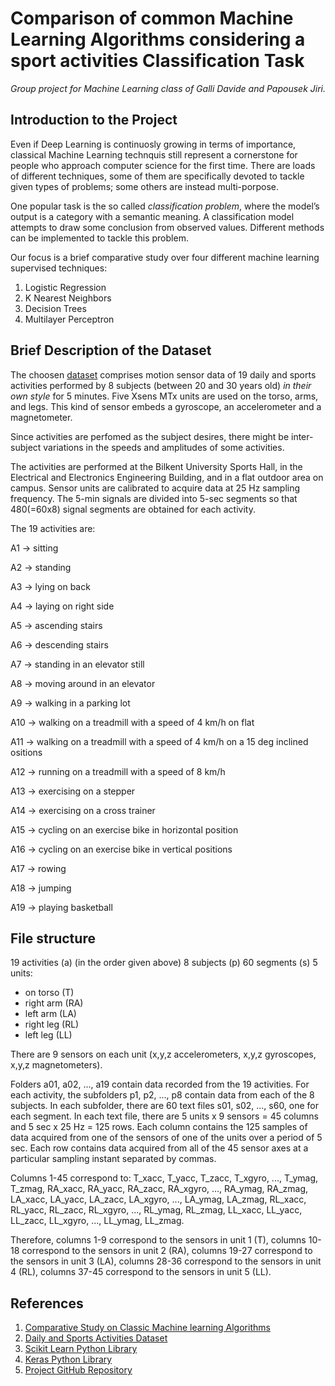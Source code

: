# Comparison of common Machine Learning Algorithms considering a sport activities Classification Task

*Group project for Machine Learning class of Galli Davide and Papousek Jiri.*

## Introduction to the Project ##
Even if Deep Learning is continuosly growing in terms of importance, classical Machine Learning technquis still represent a cornerstone for people who approach computer science for the first time. There are loads of different techniques, some of them are specifically devoted to tackle given types of problems; some others are instead multi-porpose.

One popular task is the so called *classification problem*, where the model’s output is a category with a semantic meaning. A classification model attempts to draw some conclusion from observed values.
Different methods can be implemented to tackle this problem.

Our focus is a brief comparative study over four different machine learning supervised techniques:
1. Logistic Regression
2. K Nearest Neighbors
3. Decision Trees
4. Multilayer Perceptron

## Brief Description of the Dataset ##

The choosen [dataset](https://archive-beta.ics.uci.edu/ml/datasets/daily+and+sports+activities) comprises motion sensor data of 19 daily and sports activities performed by 8 subjects (between 20 and 30 years old) *in their own style* for 5 minutes. Five Xsens MTx units are used on the torso, arms, and legs. This kind of sensor embeds a gyroscope, an accelerometer and a magnetometer.

Since activities are perfomed as the subject desires, there might be inter-subject variations in the speeds and amplitudes of some activities.

The activities are performed at the Bilkent University Sports Hall, in the Electrical and Electronics Engineering Building, and in a flat outdoor area on campus. Sensor units are calibrated to acquire data at 25 Hz sampling frequency. The 5-min signals are divided into 5-sec segments so that 480(=60x8) signal segments are obtained for each activity.

The 19 activities are:

 A1 &rarr; sitting

 A2 &rarr; standing

 A3 &rarr; lying on back

 A4 &rarr; laying on right side

 A5 &rarr; ascending stairs

 A6 &rarr; descending stairs

 A7 &rarr; standing in an elevator still

 A8 &rarr; moving around in an elevator

 A9 &rarr; walking in a parking lot
 
 A10 &rarr; walking on a treadmill with a speed of 4 km/h on flat
 
 A11 &rarr; walking on a treadmill with a speed of 4 km/h on a 15 deg inclined ositions
 
 A12 &rarr; running on a treadmill with a speed of 8 km/h
 
 A13 &rarr; exercising on a stepper
 
 A14 &rarr; exercising on a cross trainer
 
 A15 &rarr; cycling on an exercise bike in horizontal position
 
 A16 &rarr; cycling on an exercise bike in vertical positions
 
 A17 &rarr; rowing
 
 A18 &rarr; jumping
 
 A19 &rarr; playing basketball
 
 ## File structure ##
 
 19 activities (a) (in the order given above) 8 subjects (p) 60 segments (s) 5 units:
 - on torso (T)
 - right arm (RA)
 - left arm (LA)
 - right leg (RL)
 - left leg (LL)
 
 There are 9 sensors on each unit (x,y,z accelerometers, x,y,z gyroscopes, x,y,z magnetometers).
 
 Folders a01, a02, ..., a19 contain data recorded from the 19 activities. For each activity, the subfolders p1, p2, ..., p8 contain data from each of the 8 subjects. In each subfolder, there are 60 text files s01, s02, ..., s60, one for each segment. In each text file, there are 5 units x 9 sensors = 45 columns and 5 sec x 25 Hz = 125 rows. Each column contains the 125 samples of data acquired from one of the sensors of one of the units over a period of 5 sec. Each row contains data acquired from all of the 45 sensor axes at a particular sampling instant separated by commas.
 
 Columns 1-45 correspond to:
  T_xacc, T_yacc, T_zacc, T_xgyro, ..., T_ymag, T_zmag, RA_xacc, RA_yacc, RA_zacc, RA_xgyro, ..., RA_ymag, RA_zmag, LA_xacc, LA_yacc, LA_zacc, LA_xgyro, ..., LA_ymag, LA_zmag, RL_xacc, RL_yacc, RL_zacc, RL_xgyro, ..., RL_ymag, RL_zmag, LL_xacc, LL_yacc, LL_zacc, LL_xgyro, ..., LL_ymag, LL_zmag.
 
 Therefore, columns 1-9 correspond to the sensors in unit 1 (T), columns 10-18 correspond to the sensors in unit 2 (RA), columns 19-27 correspond to the sensors in unit 3 (LA), columns 28-36 correspond to the sensors in unit 4 (RL), columns 37-45 correspond to the sensors in unit 5 (LL). 

 ## References ##
1. [Comparative Study on Classic Machine learning Algorithms](https://towardsdatascience.com/comparative-study-on-classic-machine-learning-algorithms-24f9ff6ab222)
2. [Daily and Sports Activities Dataset](https://archive-beta.ics.uci.edu/ml/datasets/daily+and+sports+activities)
3. [Scikit Learn Python Library](https://scikit-learn.org/stable/)
4. [Keras Python Library](https://keras.io/)
5. [Project GitHub Repository](https://github.com/d-galli/SportActivitiesClassification)
